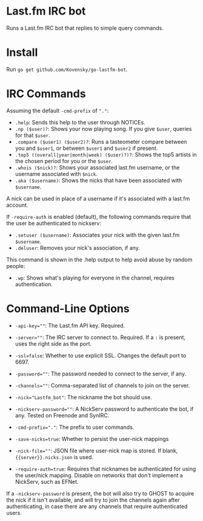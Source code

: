 # Last.fm IRC bot

Runs a Last.fm IRC bot that replies to simple query commands.

# Install

Run `go get github.com/Kovensky/go-lastfm-bot`.

# IRC Commands

Assuming the default `-cmd-prefix` of `"."`:

* `.help`: Sends this help to the user through NOTICEs.
* `.np ($user)?`: Shows your now playing song. If you give `$user`, queries for that `$user`.
* `.compare ($user1) ($user2)?`: Runs a tasteometer compare between you and `$user1`, or between `$user1` and `$user2` if present.
* `.top5 ((overall|year|month|week) ($user)?)?`: Shows the top5 artists in the chosen period for you or the `$user`.
* `.whois ($nick)?`: Shows your associated last.fm username, or the username associated with `$nick`.
* `.aka ($username)`: Shows the nicks that have been associated with `$username`.

A nick can be used in place of a username if it's associated with a last.fm account.

If `-require-auth` is enabled (default), the following commands require that the user
be authenticated to nickserv:

* `.setuser ($username)`: Associates your nick with the given last.fm `$username`.
* `.deluser`: Removes your nick's association, if any.

This command is shown in the .help output to help avoid abuse by random people:
* `.wp`: Shows what's playing for everyone in the channel, requires authentication.

# Command-Line Options

* `-api-key=""`: The Last.fm API key. Required.
* `-server=""`: The IRC server to connect to. Required. If a `:` is present, uses the right side as the port.
* `-ssl=false`: Whether to use explicit SSL. Changes the default port to 6697.
* `-password=""`: The password needed to connect to the server, if any.
* `-channels=""`: Comma-separated list of channels to join on the server.
* `-nick="Lastfm_bot"`: The nickname the bot should use.
* `-nickserv-password=""`: A NickServ password to authenticate the bot, if any. Tested on Freenode and SynIRC.

* `-cmd-prefix="."`: The prefix to user commands.

* `-save-nicks=true`: Whether to persist the user-nick mappings
* `-nick-file=""`: JSON file where user-nick map is stored. If blank, `{{server}}.nicks.json` is used.
* `-require-auth=true`: Requires that nicknames be authenticated for using the user/nick mapping. Disable on networks that don't implement a NickServ, such as EFNet.

If a `-nickserv-password` is present, the bot will also try to GHOST to acquire the nick if it
isn't available, and will try to join the channels again after authenticating, in case there
are any channels that require authenticated users.
